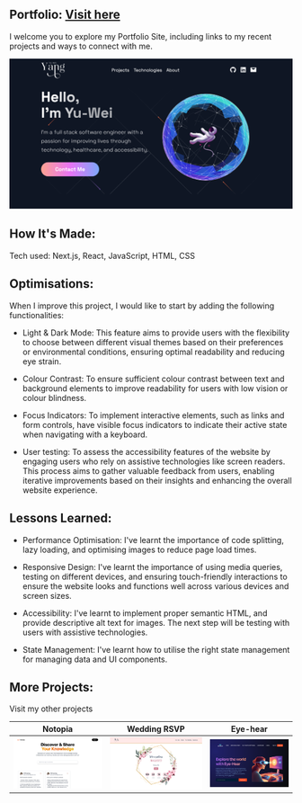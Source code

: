 ## Portfolio: [Visit here](https://portfolio-kathryn-yangs-projects.vercel.app/)

I welcome you to explore my Portfolio Site, including links to my recent projects and ways to connect with me.

![portfolio](https://github.com/kathryn43621/portfolio/blob/main/public/images/portfolio.png)

## How It's Made:

Tech used: Next.js, React, JavaScript, HTML, CSS

## Optimisations:

When I improve this project, I would like to start by adding the following functionalities:

- Light & Dark Mode: This feature aims to provide users with the flexibility to choose between different visual themes based on their preferences or environmental conditions, ensuring optimal readability and reducing eye strain.

- Colour Contrast: To ensure sufficient colour contrast between text and background elements to improve readability for users with low vision or colour blindness.

- Focus Indicators: To implement interactive elements, such as links and form controls, have visible focus indicators to indicate their active state when navigating with a keyboard.

- User testing: To assess the accessibility features of the website by engaging users who rely on assistive technologies like screen readers. This process aims to gather valuable feedback from users, enabling iterative improvements based on their insights and enhancing the overall website experience.

## Lessons Learned:

- Performance Optimisation: I've learnt the importance of code splitting, lazy loading, and optimising images to reduce page load times.

- Responsive Design: I've learnt the importance of using media queries, testing on different devices, and ensuring touch-friendly interactions to ensure the website looks and functions well across various devices and screen sizes.

- Accessibility: I've learnt to implement proper semantic HTML, and provide descriptive alt text for images. The next step will be testing with users with assistive technologies.

- State Management: I've learnt how to utilise the right state management for managing data and UI components.

## More Projects:

Visit my other projects

|Notopia|Wedding RSVP|Eye-hear|
|:----:|:----:|:----:|
|[<img src="public/images/notopia.png">](https://notopia-kathryn-yangs-projects.vercel.app/)|[<img src="public/images/wedding.png">](https://wedding-mockup-1.netlify.app/)|[<img src="public/images/eye-hear.png">](https://eye-hear.netlify.app/)
